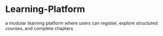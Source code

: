 # Learning-Platform
a modular learning platform where users can register, explore structured courses, and complete chapters
